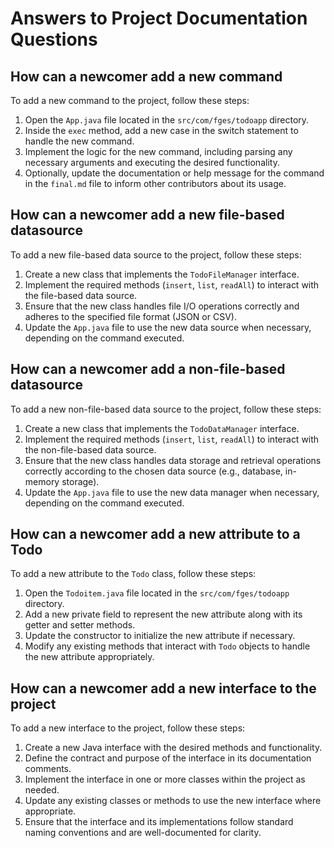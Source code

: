 
# Answers to Project Documentation Questions

## How can a newcomer add a new command

To add a new command to the project, follow these steps:

1. Open the `App.java` file located in the `src/com/fges/todoapp` directory.
2. Inside the `exec` method, add a new case in the switch statement to handle the new command.
3. Implement the logic for the new command, including parsing any necessary arguments and executing the desired functionality.
4. Optionally, update the documentation or help message for the command in the `final.md` file to inform other contributors about its usage.

## How can a newcomer add a new file-based datasource

To add a new file-based data source to the project, follow these steps:

1. Create a new class that implements the `TodoFileManager` interface.
2. Implement the required methods (`insert`, `list`, `readAll`) to interact with the file-based data source.
3. Ensure that the new class handles file I/O operations correctly and adheres to the specified file format (JSON or CSV).
4. Update the `App.java` file to use the new data source when necessary, depending on the command executed.

## How can a newcomer add a non-file-based datasource

To add a new non-file-based data source to the project, follow these steps:

1. Create a new class that implements the `TodoDataManager` interface.
2. Implement the required methods (`insert`, `list`, `readAll`) to interact with the non-file-based data source.
3. Ensure that the new class handles data storage and retrieval operations correctly according to the chosen data source (e.g., database, in-memory storage).
4. Update the `App.java` file to use the new data manager when necessary, depending on the command executed.

## How can a newcomer add a new attribute to a Todo

To add a new attribute to the `Todo` class, follow these steps:

1. Open the `Todoitem.java` file located in the `src/com/fges/todoapp` directory.
2. Add a new private field to represent the new attribute along with its getter and setter methods.
3. Update the constructor to initialize the new attribute if necessary.
4. Modify any existing methods that interact with `Todo` objects to handle the new attribute appropriately.

## How can a newcomer add a new interface to the project

To add a new interface to the project, follow these steps:

1. Create a new Java interface with the desired methods and functionality.
2. Define the contract and purpose of the interface in its documentation comments.
3. Implement the interface in one or more classes within the project as needed.
4. Update any existing classes or methods to use the new interface where appropriate.
5. Ensure that the interface and its implementations follow standard naming conventions and are well-documented for clarity.
